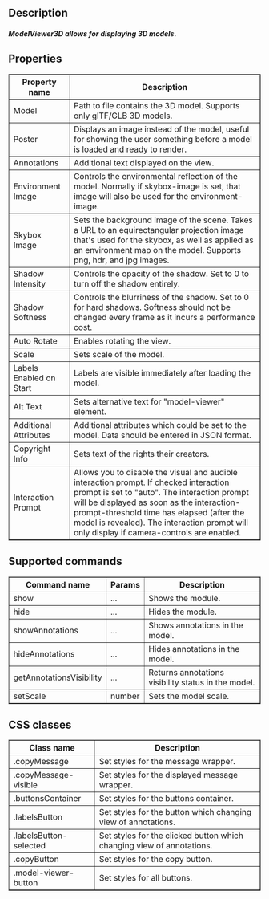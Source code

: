 ## Description

##### ModelViewer3D allows for displaying 3D models.

## Properties

<table border='1'>
<tbody>
    <tr>
        <th>Property name</th>
        <th>Description</th>
    </tr>
    <tr>
        <td>Model</td>
        <td>Path to file contains the 3D model. Supports only glTF/GLB 3D models.</td>
    </tr>
    <tr>
        <td>Poster</td>
        <td>Displays an image instead of the model, useful for showing the user something before a model is loaded and ready to render.</td>
    </tr>
    <tr>
        <td>Annotations</td>
        <td>Additional text displayed on the view.</td>
    </tr>
    <tr>
        <td>Environment Image</td>
        <td>Controls the environmental reflection of the model. Normally if skybox-image is set, that image will also be used for the environment-image.</td>
    </tr>
    <tr>
        <td>Skybox Image</td>
        <td>Sets the background image of the scene. Takes a URL to an equirectangular projection image that's used for the skybox, as well as applied as an environment map on the model. Supports png, hdr, and jpg images.</td>
    </tr>
    <tr>
        <td>Shadow Intensity</td>
        <td>Controls the opacity of the shadow. Set to 0 to turn off the shadow entirely.</td>
    </tr>
    <tr>
        <td>Shadow Softness</td>
        <td>Controls the blurriness of the shadow. Set to 0 for hard shadows. Softness should not be changed every frame as it incurs a performance cost.</td>
    </tr>
    <tr>
        <td>Auto Rotate</td>
        <td>Enables rotating the view.</td>
    </tr>
    <tr>
        <td>Scale</td>
        <td>Sets scale of the model.</td>
    </tr>
    <tr>
        <td>Labels Enabled on Start</td>
        <td>Labels are visible immediately after loading the model.</td>
    </tr>
    <tr>
        <td>Alt Text</td>
        <td>Sets alternative text for "model-viewer" element.</td>
    </tr>
    <tr>
        <td>Additional Attributes</td>
        <td>Additional attributes which could be set to the model. Data should be entered in JSON format.</td>
    </tr>
    <tr>
        <td>Copyright Info</td>
        <td>Sets text of the rights their creators.</td>
    </tr>
    <tr>
        <td>Interaction Prompt</td>
        <td>Allows you to disable the visual and audible interaction prompt. If checked interaction prompt is set to "auto". The interaction prompt will be displayed as soon as the interaction-prompt-threshold time has elapsed (after the model is revealed). The interaction prompt will only display if camera-controls are enabled.</td>
    </tr>
</tbody>
</table>

## Supported commands

<table border='1'>
<tbody>
    <tr>
        <th>Command name</th>
        <th>Params</th> 
        <th>Description</th> 
    </tr>
    <tr>
        <td>show</td>
        <td>...</td> 
        <td>Shows the module.</td> 
    </tr>
    <tr>
        <td>hide</td>
        <td>...</td> 
        <td>Hides the module.</td> 
    </tr>
    <tr>
        <td>showAnnotations</td>
        <td>...</td> 
        <td>Shows annotations in the model.</td> 
    </tr>
    <tr>
        <td>hideAnnotations</td>
        <td>...</td> 
        <td>Hides annotations in the model.</td> 
    </tr>
    <tr>
        <td>getAnnotationsVisibility</td>
        <td>...</td> 
        <td>Returns annotations visibility status in the model.</td> 
    </tr>
    <tr>
        <td>setScale</td>
        <td>number</td>
        <td>Sets the model scale.</td> 
    </tr>
</tbody>
</table>

## CSS classes

<table border='1'>
<tbody>
    <tr>
        <th>Class name</th>
        <th>Description</th>
    </tr>
    <tr>
        <td>.copyMessage</td>
        <td>Set styles for the message wrapper.</td>
    </tr>
    <tr>
        <td>.copyMessage-visible</td>
        <td>Set styles for the displayed message wrapper.</td>
    </tr>
    <tr>
        <td>.buttonsContainer</td>
        <td>Set styles for the buttons container.</td>
    </tr>
    <tr>
        <td>.labelsButton</td>
        <td>Set styles for the button which changing view of annotations.</td>
    </tr>
    <tr>
        <td>.labelsButton-selected</td>
        <td>Set styles for the clicked button which changing view of annotations.</td>
    </tr>
    <tr>
        <td>.copyButton</td>
        <td>Set styles for the copy button.</td>
    </tr>
    <tr>
        <td>.model-viewer-button</td>
        <td>Set styles for all buttons.</td>
    </tr>
</tbody>
</table>
